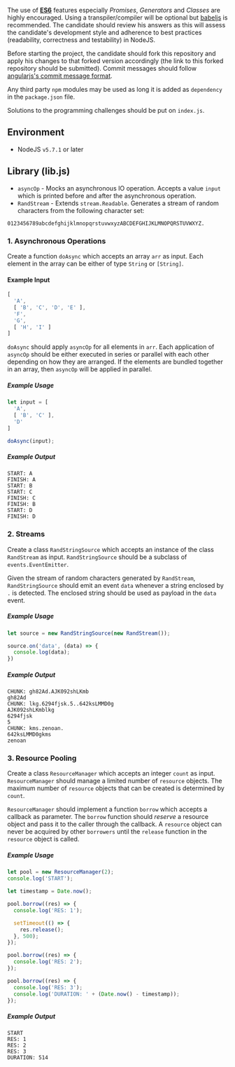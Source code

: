 The use of [**ES6**](https://nodejs.org/en/docs/es6/) features especially _Promises_, _Generators_ and _Classes_ are highly encouraged. Using a transpiler/compiler will be optional but [babeljs](https://babeljs.io/) is recommended.
The candidate should review his answers as this will assess the candidate's development style and adherence to best practices (readability, correctness and testability) in NodeJS.

Before starting the project, the candidate should fork this repository and apply his changes to that forked version accordingly (the link to this forked repository should be submitted). Commit messages should follow [angularjs's commit message format](https://github.com/angular/angular/blob/master/CONTRIBUTING.md#commit).

Any third party `npm` modules may be used as long it is added as `dependency` in the `package.json` file.

Solutions to the programming challenges should be put on `index.js`.


## Environment
* NodeJS `v5.7.1` or later

## Library (lib.js)

* `asyncOp` - Mocks an asynchronous IO operation. Accepts a value `input` which is printed before and after the asynchronous operation.
* `RandStream` - Extends `stream.Readable`. Generates a stream of random characters from the following character set:
```
0123456789abcdefghijklmnopqrstuvwxyzABCDEFGHIJKLMNOPQRSTUVWXYZ.
```

### 1. Asynchronous Operations

Create a function `doAsync` which accepts an array `arr` as input. Each element in the array can be either of type `String` or `[String]`.

#### Example Input
```js
[
  'A',
  [ 'B', 'C', 'D', 'E' ],
  'F',
  'G',
  [ 'H', 'I' ]
]
```

`doAsync` should apply `asyncOp` for all elements in `arr`. Each application of `asyncOp` should be either executed in series or parallel with each other depending on how they are arranged. If the elements are bundled together in an array, then `asyncOp` will be applied in parallel.

##### Example Usage
```js
let input = [
  'A',
  [ 'B', 'C' ],
  'D'
]

doAsync(input);
```

##### Example Output
```
START: A
FINISH: A
START: B
START: C
FINISH: C
FINISH: B
START: D
FINISH: D
```

### 2. Streams

Create a class `RandStringSource` which accepts an instance of the class `RandStream` as input. `RandStringSource` should be a subclass of `events.EventEmitter`.

Given the stream of random characters generated by `RandStream`, `RandStringSource` should emit an event `data` whenever a string enclosed by `.` is  detected. The enclosed string should be used as payload in the `data` event.

##### Example Usage
```js
let source = new RandStringSource(new RandStream());

source.on('data', (data) => {
  console.log(data);
})
```

##### Example Output
```batch
CHUNK: gh82Ad.AJK092shLKmb
gh82Ad
CHUNK: lkg.6294fjsk.5..642ksLMMD0g
AJK092shLKmblkg
6294fjsk
5
CHUNK: kms.zenoan.
642ksLMMD0gkms
zenoan
```

### 3. Resource Pooling

Create a class `ResourceManager` which accepts an integer `count` as input. `ResourceManager` should manage a limited number of `resource` objects. The maximum number of `resource` objects that can be created is determined by `count`.

`ResourceManager` should implement a function `borrow` which accepts a callback as parameter. The `borrow` function should *reserve* a resource object and pass it to the caller through the callback. A `resource` object can never be acquired by other `borrowers` until the `release` function in the `resource` object is called.

##### Example Usage
```js
let pool = new ResourceManager(2);
console.log('START');

let timestamp = Date.now();

pool.borrow((res) => {
  console.log('RES: 1');

  setTimeout(() => {
    res.release();
  }, 500);
});

pool.borrow((res) => {
  console.log('RES: 2');
});

pool.borrow((res) => {
  console.log('RES: 3');
  console.log('DURATION: ' + (Date.now() - timestamp));
});
```

##### Example Output
```batch
START
RES: 1
RES: 2
RES: 3
DURATION: 514
```
